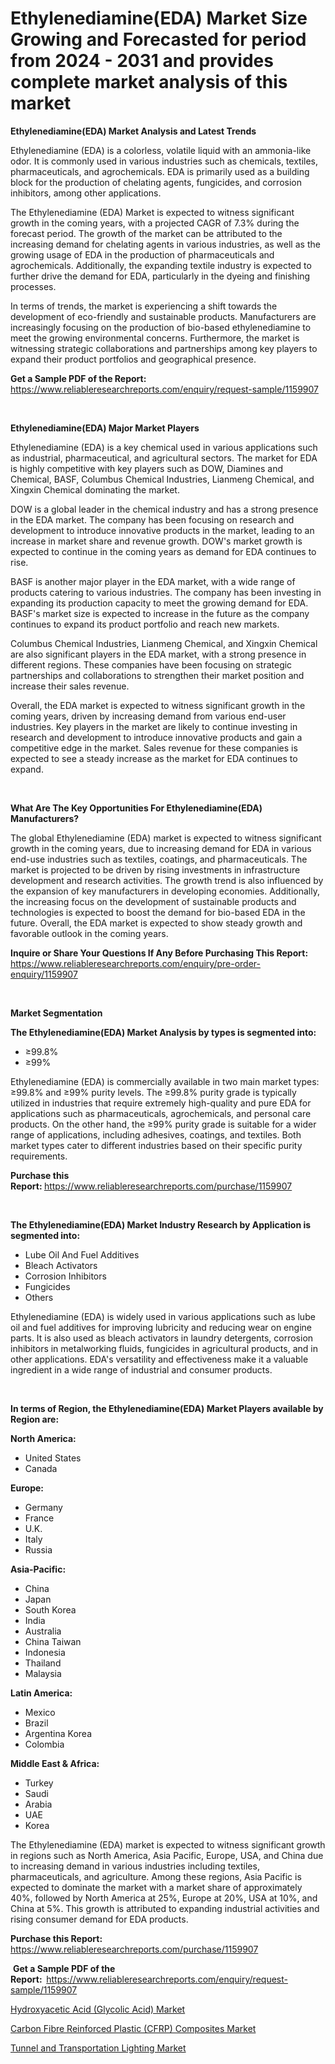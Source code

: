 <p><h1>Ethylenediamine(EDA) Market Size Growing and Forecasted for period from 2024 - 2031 and provides complete market analysis of this market</h1></p><p><strong>Ethylenediamine(EDA) Market Analysis and Latest Trends</strong></p>
<p><p>Ethylenediamine (EDA) is a colorless, volatile liquid with an ammonia-like odor. It is commonly used in various industries such as chemicals, textiles, pharmaceuticals, and agrochemicals. EDA is primarily used as a building block for the production of chelating agents, fungicides, and corrosion inhibitors, among other applications.</p><p>The Ethylenediamine (EDA) Market is expected to witness significant growth in the coming years, with a projected CAGR of 7.3% during the forecast period. The growth of the market can be attributed to the increasing demand for chelating agents in various industries, as well as the growing usage of EDA in the production of pharmaceuticals and agrochemicals. Additionally, the expanding textile industry is expected to further drive the demand for EDA, particularly in the dyeing and finishing processes.</p><p>In terms of trends, the market is experiencing a shift towards the development of eco-friendly and sustainable products. Manufacturers are increasingly focusing on the production of bio-based ethylenediamine to meet the growing environmental concerns. Furthermore, the market is witnessing strategic collaborations and partnerships among key players to expand their product portfolios and geographical presence.</p></p>
<p><strong>Get a Sample PDF of the Report:&nbsp;</strong> <a href="https://www.reliableresearchreports.com/enquiry/request-sample/1159907">https://www.reliableresearchreports.com/enquiry/request-sample/1159907</a></p>
<p>&nbsp;</p>
<p><strong>Ethylenediamine(EDA) Major Market Players</strong></p>
<p><p>Ethylenediamine (EDA) is a key chemical used in various applications such as industrial, pharmaceutical, and agricultural sectors. The market for EDA is highly competitive with key players such as DOW, Diamines and Chemical, BASF, Columbus Chemical Industries, Lianmeng Chemical, and Xingxin Chemical dominating the market.</p><p>DOW is a global leader in the chemical industry and has a strong presence in the EDA market. The company has been focusing on research and development to introduce innovative products in the market, leading to an increase in market share and revenue growth. DOW's market growth is expected to continue in the coming years as demand for EDA continues to rise.</p><p>BASF is another major player in the EDA market, with a wide range of products catering to various industries. The company has been investing in expanding its production capacity to meet the growing demand for EDA. BASF's market size is expected to increase in the future as the company continues to expand its product portfolio and reach new markets.</p><p>Columbus Chemical Industries, Lianmeng Chemical, and Xingxin Chemical are also significant players in the EDA market, with a strong presence in different regions. These companies have been focusing on strategic partnerships and collaborations to strengthen their market position and increase their sales revenue.</p><p>Overall, the EDA market is expected to witness significant growth in the coming years, driven by increasing demand from various end-user industries. Key players in the market are likely to continue investing in research and development to introduce innovative products and gain a competitive edge in the market. Sales revenue for these companies is expected to see a steady increase as the market for EDA continues to expand.</p></p>
<p>&nbsp;</p>
<p><strong>What Are The Key Opportunities For Ethylenediamine(EDA) Manufacturers?</strong></p>
<p><p>The global Ethylenediamine (EDA) market is expected to witness significant growth in the coming years, due to increasing demand for EDA in various end-use industries such as textiles, coatings, and pharmaceuticals. The market is projected to be driven by rising investments in infrastructure development and research activities. The growth trend is also influenced by the expansion of key manufacturers in developing economies. Additionally, the increasing focus on the development of sustainable products and technologies is expected to boost the demand for bio-based EDA in the future. Overall, the EDA market is expected to show steady growth and favorable outlook in the coming years.</p></p>
<p><strong>Inquire or Share Your Questions If Any Before Purchasing This Report:</strong> <a href="https://www.reliableresearchreports.com/enquiry/pre-order-enquiry/1159907">https://www.reliableresearchreports.com/enquiry/pre-order-enquiry/1159907</a></p>
<p>&nbsp;</p>
<p><strong>Market Segmentation</strong></p>
<p><strong>The Ethylenediamine(EDA) Market Analysis by types is segmented into:</strong></p>
<p><ul><li>≥99.8%</li><li>≥99%</li></ul></p>
<p><p>Ethylenediamine (EDA) is commercially available in two main market types: ≥99.8% and ≥99% purity levels. The ≥99.8% purity grade is typically utilized in industries that require extremely high-quality and pure EDA for applications such as pharmaceuticals, agrochemicals, and personal care products. On the other hand, the ≥99% purity grade is suitable for a wider range of applications, including adhesives, coatings, and textiles. Both market types cater to different industries based on their specific purity requirements.</p></p>
<p><strong>Purchase this Report:&nbsp;</strong><a href="https://www.reliableresearchreports.com/purchase/1159907">https://www.reliableresearchreports.com/purchase/1159907</a></p>
<p>&nbsp;</p>
<p><strong>The Ethylenediamine(EDA) Market Industry Research by Application is segmented into:</strong></p>
<p><ul><li>Lube Oil And Fuel Additives</li><li>Bleach Activators</li><li>Corrosion Inhibitors</li><li>Fungicides</li><li>Others</li></ul></p>
<p><p>Ethylenediamine (EDA) is widely used in various applications such as lube oil and fuel additives for improving lubricity and reducing wear on engine parts. It is also used as bleach activators in laundry detergents, corrosion inhibitors in metalworking fluids, fungicides in agricultural products, and in other applications. EDA's versatility and effectiveness make it a valuable ingredient in a wide range of industrial and consumer products.</p></p>
<p>&nbsp;</p>
<p><strong>In terms of Region, the Ethylenediamine(EDA) Market Players available by Region are:</strong></p>
<p>
    <p> <strong> North America: </strong>
        <ul>
            <li>United States</li>
            <li>Canada</li>
        </ul>
        </p> 
    <p> <strong> Europe: </strong>
        <ul>
            <li>Germany</li>
            <li>France</li>
            <li>U.K.</li>
            <li>Italy</li>
            <li>Russia</li>
        </ul>
        </p> 
    <p> <strong> Asia-Pacific: </strong>
        <ul>
            <li>China</li>
            <li>Japan</li>
            <li>South Korea</li>
            <li>India</li>
            <li>Australia</li>
            <li>China Taiwan</li>
            <li>Indonesia</li>
            <li>Thailand</li>
            <li>Malaysia</li>
        </ul>
        </p> 
    <p> <strong> Latin America: </strong>
        <ul>
            <li>Mexico</li>
            <li>Brazil</li>
            <li>Argentina Korea</li>
            <li>Colombia</li>
        </ul>
        </p> 
    <p> <strong> Middle East & Africa: </strong>
        <ul>
            <li>Turkey</li>
            <li>Saudi</li>
            <li>Arabia</li>
            <li>UAE</li>
            <li>Korea</li>
        </ul>
    </p>
    </p>
<p><p>The Ethylenediamine (EDA) market is expected to witness significant growth in regions such as North America, Asia Pacific, Europe, USA, and China due to increasing demand in various industries including textiles, pharmaceuticals, and agriculture. Among these regions, Asia Pacific is expected to dominate the market with a market share of approximately 40%, followed by North America at 25%, Europe at 20%, USA at 10%, and China at 5%. This growth is attributed to expanding industrial activities and rising consumer demand for EDA products.</p></p>
<p><strong>Purchase this Report: </strong><a href="https://www.reliableresearchreports.com/purchase/1159907">https://www.reliableresearchreports.com/purchase/1159907</a></p>
<p>&nbsp;<strong>Get a Sample PDF of the Report:&nbsp;&nbsp;</strong><a href="https://www.reliableresearchreports.com/enquiry/request-sample/1159907">https://www.reliableresearchreports.com/enquiry/request-sample/1159907</a></p>
<p><strong></strong></p>
<p><p><a href="https://github.com/dx0328/Market-Research-Report-List-1/blob/main/hydroxyacetic-acid-glycolic-acid-market.md">Hydroxyacetic Acid (Glycolic Acid) Market</a></p><p><a href="https://github.com/Glendatilghmankmgz0rbhwpy/Market-Research-Report-List-1/blob/main/carbon-fibre-reinforced-plastic-cfrp-composites-market.md">Carbon Fibre Reinforced Plastic (CFRP) Composites Market</a></p><p><a href="https://mire-aunt-385.notion.site/Tunnel-and-Transportation-Lighting-Market-Research-Report-Forecasted-for-Period-from-2024-2031-by-0bcc7c094c5d4165a39818fe068f2c2f">Tunnel and Transportation Lighting Market</a></p></p>